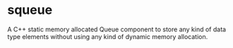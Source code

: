 # squeue
A C++ static memory allocated Queue component to store any kind of data type elements without using any kind of dynamic memory allocation.
